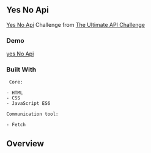 ## Yes No Api  

 [Yes No Api](https://yesno.wtf/#api) Challenge  from [The Ultimate API Challenge](https://theultimateapichallenge.com/yes-no-api)
 
### Demo
[yes No Api](https://jyotip101.github.io/Yes-No-Api/)

 ### Built With
 
```
 Core:

- HTML
- CSS
- JavaScript ES6

Communication tool:

- Fetch  
```
## Overview 
 
 